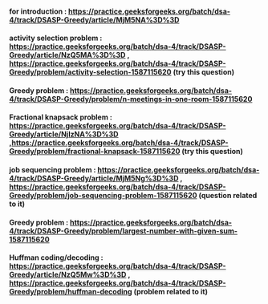 #### for introduction : https://practice.geeksforgeeks.org/batch/dsa-4/track/DSASP-Greedy/article/MjM5NA%3D%3D
#### activity selection problem : https://practice.geeksforgeeks.org/batch/dsa-4/track/DSASP-Greedy/article/NzQ5MA%3D%3D , https://practice.geeksforgeeks.org/batch/dsa-4/track/DSASP-Greedy/problem/activity-selection-1587115620 (try this question)
#### Greedy problem : https://practice.geeksforgeeks.org/batch/dsa-4/track/DSASP-Greedy/problem/n-meetings-in-one-room-1587115620
#### Fractional knapsack problem : https://practice.geeksforgeeks.org/batch/dsa-4/track/DSASP-Greedy/article/NjIzNA%3D%3D ,https://practice.geeksforgeeks.org/batch/dsa-4/track/DSASP-Greedy/problem/fractional-knapsack-1587115620 (try this question)
#### job sequencing problem : https://practice.geeksforgeeks.org/batch/dsa-4/track/DSASP-Greedy/article/MjM5Ng%3D%3D , https://practice.geeksforgeeks.org/batch/dsa-4/track/DSASP-Greedy/problem/job-sequencing-problem-1587115620 (question related to it)
#### Greedy problem : https://practice.geeksforgeeks.org/batch/dsa-4/track/DSASP-Greedy/problem/largest-number-with-given-sum-1587115620
#### Huffman coding/decoding  : https://practice.geeksforgeeks.org/batch/dsa-4/track/DSASP-Greedy/article/NzQ5Mw%3D%3D , https://practice.geeksforgeeks.org/batch/dsa-4/track/DSASP-Greedy/problem/huffman-decoding (problem related to it)
